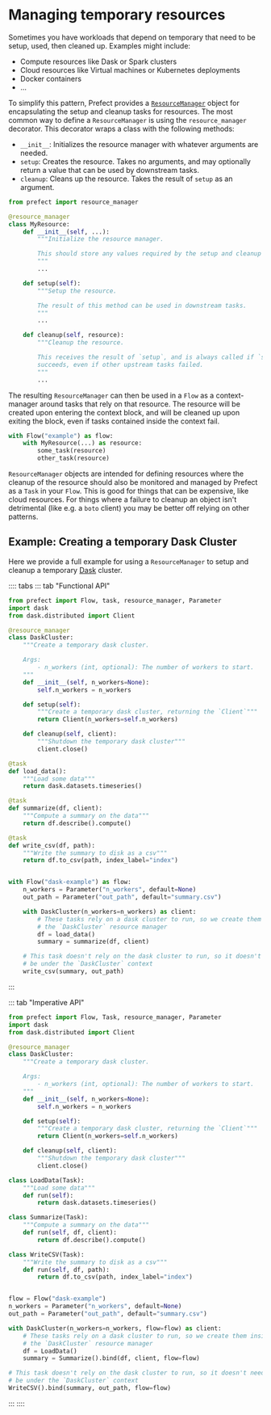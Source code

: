 # Managing temporary resources

Sometimes you have workloads that depend on temporary that need to be setup,
used, then cleaned up. Examples might include:

- Compute resources like Dask or Spark clusters
- Cloud resources like Virtual machines or Kubernetes deployments
- Docker containers
- ...

To simplify this pattern, Prefect provides a
[`ResourceManager`](/core/task_library/resource_manager.html) object for
encapsulating the setup and cleanup tasks for resources. The most common way
to define a `ResourceManager` is using the `resource_manager` decorator. This
decorator wraps a class with the following methods:

- `__init__`:  Initializes the resource manager with whatever arguments are needed.
- `setup`: Creates the resource. Takes no arguments, and may optionally
  return a value that can be used by downstream tasks.
- `cleanup`: Cleans up the resource. Takes the result of `setup` as an argument.

```python
from prefect import resource_manager

@resource_manager
class MyResource:
    def __init__(self, ...):
        """Initialize the resource manager.

        This should store any values required by the setup and cleanup steps.
        """
        ...

    def setup(self):
        """Setup the resource.

        The result of this method can be used in downstream tasks.
        """
        ...

    def cleanup(self, resource):
        """Cleanup the resource.

        This receives the result of `setup`, and is always called if `setup`
        succeeds, even if other upstream tasks failed.
        """
        ...
```

The resulting `ResourceManager` can then be used in a `Flow` as a
context-manager around tasks that rely on that resource. The resource will be
created upon entering the context block, and will be cleaned up upon exiting
the block, even if tasks contained inside the context fail.

```python
with Flow("example") as flow:
    with MyResource(...) as resource:
        some_task(resource)
        other_task(resource)
```

`ResourceManager` objects are intended for defining resources where the cleanup
of the resource should also be monitored and managed by Prefect as a `Task` in
your `Flow`. This is good for things that can be expensive, like cloud
resources. For things where a failure to cleanup an object isn't detrimental
(like e.g. a `boto` client) you may be better off relying on other patterns.

## Example: Creating a temporary Dask Cluster

Here we provide a full example for using a `ResourceManager` to setup and
cleanup a temporary [Dask](https://dask.org) cluster.

:::: tabs
::: tab "Functional API"
```python
from prefect import Flow, task, resource_manager, Parameter
import dask
from dask.distributed import Client

@resource_manager
class DaskCluster:
    """Create a temporary dask cluster.

    Args:
        - n_workers (int, optional): The number of workers to start.
    """
    def __init__(self, n_workers=None):
        self.n_workers = n_workers

    def setup(self):
        """Create a temporary dask cluster, returning the `Client`"""
        return Client(n_workers=self.n_workers)

    def cleanup(self, client):
        """Shutdown the temporary dask cluster"""
        client.close()

@task
def load_data():
    """Load some data"""
    return dask.datasets.timeseries()

@task
def summarize(df, client):
    """Compute a summary on the data"""
    return df.describe().compute()

@task
def write_csv(df, path):
    """Write the summary to disk as a csv"""
    return df.to_csv(path, index_label="index")


with Flow("dask-example") as flow:
    n_workers = Parameter("n_workers", default=None)
    out_path = Parameter("out_path", default="summary.csv")

    with DaskCluster(n_workers=n_workers) as client:
        # These tasks rely on a dask cluster to run, so we create them inside
        # the `DaskCluster` resource manager
        df = load_data()
        summary = summarize(df, client)

    # This task doesn't rely on the dask cluster to run, so it doesn't need to
    # be under the `DaskCluster` context
    write_csv(summary, out_path)
```
:::

::: tab "Imperative API"
```python
from prefect import Flow, Task, resource_manager, Parameter
import dask
from dask.distributed import Client

@resource_manager
class DaskCluster:
    """Create a temporary dask cluster.

    Args:
        - n_workers (int, optional): The number of workers to start.
    """
    def __init__(self, n_workers=None):
        self.n_workers = n_workers

    def setup(self):
        """Create a temporary dask cluster, returning the `Client`"""
        return Client(n_workers=self.n_workers)

    def cleanup(self, client):
        """Shutdown the temporary dask cluster"""
        client.close()

class LoadData(Task):
    """Load some data"""
    def run(self):
        return dask.datasets.timeseries()

class Summarize(Task):
    """Compute a summary on the data"""
    def run(self, df, client):
        return df.describe().compute()

class WriteCSV(Task):
    """Write the summary to disk as a csv"""
    def run(self, df, path):
        return df.to_csv(path, index_label="index")


flow = Flow("dask-example")
n_workers = Parameter("n_workers", default=None)
out_path = Parameter("out_path", default="summary.csv")

with DaskCluster(n_workers=n_workers, flow=flow) as client:
    # These tasks rely on a dask cluster to run, so we create them inside
    # the `DaskCluster` resource manager
    df = LoadData()
    summary = Summarize().bind(df, client, flow=flow)

# This task doesn't rely on the dask cluster to run, so it doesn't need to
# be under the `DaskCluster` context
WriteCSV().bind(summary, out_path, flow=flow)
```
:::
::::
